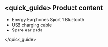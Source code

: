 ## <quick_guide> Product content

* Energy Earphones Sport 1 Bluetooth
* USB charging cable
* Spare ear pads

</quick_guide>
